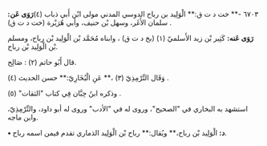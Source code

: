 ٦٧٠٣ -** خت د ت ق:** الْوَلِيد بن رباح الدوسي المدني مولى ابْن أَبي ذباب (٤)**رَوَى عَن:** سلمان الأَغَر، وسهل بْن حنيف، وأبي هُرَيْرة (خت د ت ق) .

**رَوَى عَنه:** كَثِير بْن زيد الأَسلميّ (١) (بخ د ت ق) ، وابناه مُحَمَّد بْن الْوَلِيد بْن رباح، ومسلم بْن الْوَلِيد بْن رباح.

قال أَبُو حاتم (٢) : صَالِح.

وَقَال التِّرْمِذِيّ (٣) ،** عَنِ الْبُخَارِيّ:** حسن الحديث (٤) .

وذكره ابنُ حِبَّان فِي كتاب "الثقات" (٥) .

استشهد به البخاري في "الصحيح"، وروى له في "الأدب" وروى له أبو داود، والتِّرْمِذِيّ، وابن ماجه.

**• د:** الْوَلِيد بْن رباح،** ويُقال:** رباح بْن الْوَلِيد الذماري تقدم فيمن اسمه رباح.